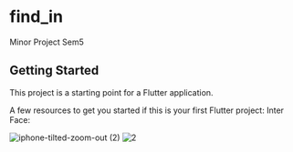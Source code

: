 # find_in

Minor Project Sem5

## Getting Started

This project is a starting point for a Flutter application.

A few resources to get you started if this is your first Flutter project:
Inter Face:

![iphone-tilted-zoom-out (2)](https://github.com/user-attachments/assets/4c6dd3ca-12c8-4f95-93d1-ffef080d9d62)    ![2](https://github.com/user-attachments/assets/662777fd-2b67-4186-aa4c-8582b14c8aad)
